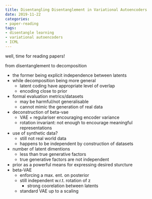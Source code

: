 ```yaml
---
title: Disentangling Disentanglement in Variational Autoencoders
date: 2019-11-22
categories:
- paper-reading
tags:
- disentangle learning
- variational autoencoders
- ICML
---
```


well, time for reading papers!

from disentanglement to decomposition
- the former being explicit independence between latents
- while decomposition being more general
    - latent coding have appropriate level of overlap
    - encoding close to prior
- formal evaluation metrics/datasets
    - may be harmful/not generalisable
    - cannot mimic the generation of real data
- deconstruction of beta-vae
    - VAE + regulariser encouraging encoder variance
    - rotation invariant: not enough to encourage meaningful representations
- use of synthetic data?
    - still not real world data
    - happens to be independent by construction of datasets
- number of latent dimentions
    - less than true generative factors
    - true generative factors are not independent
- prior as a powerful means for expressing desired sturcture
- beta-VAE
    - enforcing a max. ent. on posterior
    - still independent w.r.t. rotation of z
        - strong coorelation between latents
    - standard VAE up to a scaling
